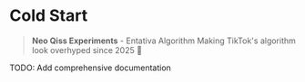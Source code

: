 # Cold Start

> **Neo Qiss Experiments** - Entativa Algorithm
> Making TikTok's algorithm look overhyped since 2025 🚀

TODO: Add comprehensive documentation
